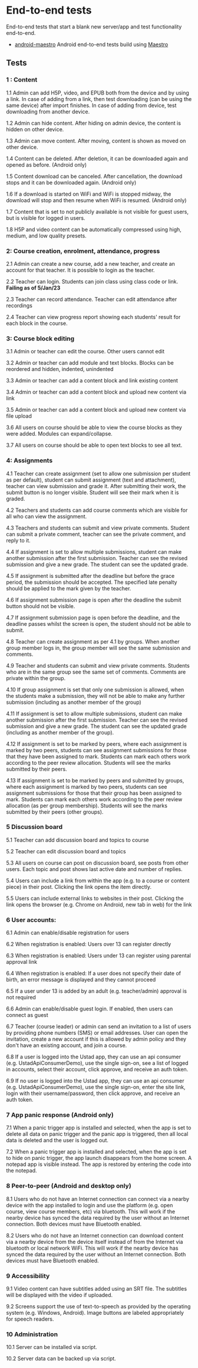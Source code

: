 # End-to-end tests

End-to-end tests that start a blank new server/app and test functionality end-to-end.

* [android-maestro](android-maestro/) Android end-to-end tests build using [Maestro](https://maestro.mobile.dev)

## Tests

### 1 : Content 

1.1 Admin can add H5P, video, and EPUB both from the device and by using a link. In case of adding 
from a link, then test downloading (can be using the same device) after import finishes. In case of 
adding from device, test downloading from another device.

1.2 Admin can hide content. After hiding on admin device, the content is hidden on other device.

1.3 Admin can move content. After moving, content is shown as moved on other device. 

1.4 Content can be deleted. After deletion, it can be downloaded again and opened as before. (Android only)

1.5 Content download can be canceled. After cancellation, the download stops and it can be downloaded again. (Android only)

1.6 If a download is started on WiFi and WiFi is stopped midway, the download will stop and then resume when WiFi is resumed. (Android only)

1.7 Content that is set to not publicly available is not visible for guest users, but is visible for logged in users.

1.8 H5P and video content can be automatically compressed using high, medium, and low quality presets. 

### 2: Course creation, enrolment, attendance, progress

2.1 Admin can create a new course, add a new teacher, and create an account for that teacher. It is possible to login as the teacher.

2.2 Teacher can login. Students can join class using class code or link. **Failing as of 5/Jan/23**

2.3 Teacher can record attendance. Teacher can edit attendance after recordings

2.4 Teacher can view progress report showing each students' result for each block in the course.

### 3: Course block editing

3.1 Admin or teacher can edit the course. Other users cannot edit

3.2 Admin or teacher can add module and text blocks. Blocks can be reordered and hidden, indented, unindented

3.3 Admin or teacher can add a content block and link existing content

3.4 Admin or teacher can add a content block and upload new content via link

3.5 Admin or teacher can add a content block and upload new content via file upload

3.6 All users on course should be able to view the course blocks as they were added. Modules can expand/collapse.

3.7 All users on course should be able to open text blocks to see all text.

### 4: Assignments

4.1 Teacher can create assignment (set to allow one submission per student as per default), student 
    can submit assignment (text and attachment), teacher can view submission and grade it. After 
    submitting their work, the submit button is no longer visible. Student will see their mark when 
    it is graded.

4.2 Teachers and students can add course comments which are visible for all who can view the assignment.

4.3 Teachers and students can submit and view private comments. Student can submit a private comment, teacher can see the private comment, and reply to it. 

4.4 If assignment is set to allow multiple submissions, student can make another submission after the first submission. Teacher can see the revised submission and give a new grade. The student can see the updated grade.

4.5 If assignment is submitted after the deadline but before the grace period, the submission should
    be accepted. The specified late penalty should be applied to the mark given by the teacher.

4.6 If assignment submission page is open after the deadline the submit button should not be visible.

4.7 If assignment submission page is open before the deadline, and the deadline passes whilst the 
    screen is open, the student should not be able to submit.

4.8 Teacher can create assignment as per 4.1 by groups. When another group member logs in, the group member will see the same submission and comments.

4.9 Teacher and students can submit and view private comments. Students who are in the same group see the same set of comments. Comments are private within the group.

4.10 If group assignment is set that only one submission is allowed, when the students make a submission, they will not be able to make any further submission (including as another member of the group)

4.11 If assignment is set to allow multiple submissions, student can make another submission after the first submission. Teacher can see the revised submission and give a new grade. The student can see the updated grade (including as another member of the group).

4.12 If assignment is set to be marked by peers, where each assignment is marked by two peers, students can see assignment submissions for those that they have been assigned to mark. Students can mark each others work according to the peer review allocation. Students will see the marks submitted by their peers.

4.13 If assignment is set to be marked by peers and submitted by groups, where each assignment is marked by two peers, students can see assignment submissions for those that their group has been assigned to mark. Students can mark each others work according to the peer review allocation (as per group membership). Students will see the marks submitted by their peers (other groups).

### 5	Discussion board
5.1 Teacher can add discussion board and topics to course

5.2 Teacher can edit discussion board and topics

5.3 All users on course can post on discussion board, see posts from other users. Each topic and post shows last active date and number of replies.

5.4 Users can include a link from within the app (e.g. to a course or content piece) in their post. Clicking the link opens the item directly.

5.5 Users can include external links to websites in their post. Clicking the link opens the browser (e.g. Chrome on Android, new tab in web) for the link
	
### 6	User accounts:
6.1 Admin can enable/disable registration for users

6.2 When registration is enabled: Users over 13 can register directly

6.3 When registration is enabled: Users under 13 can register using parental approval link

6.4 When registration is enabled: If a user does not specify their date of birth, an error message is displayed and they cannot proceed

6.5 If a user under 13 is added by an adult (e.g. teacher/admin) approval is not required

6.6 Admin can enable/disable guest login. If enabled, then users can connect as guest

6.7 Teacher (course leader) or admin can send an invitation to a list of users by providing phone numbers (SMS) or email addresses. User can open the invitation, create a new account if this is allowed by admin policy and they don't have an existing account, and join a course. 

6.8 If a user is logged into the Ustad app, they can use an api consumer (e.g. UstadApiConsumerDemo), use the single sign-on, see a list of logged in accounts, select their account, click approve, and receive an auth token.

6.9 If no user is logged into the Ustad app, they can use an api consumer (e.g. UstadApiConsumerDemo), use the single sign-on, enter the site link, login with their username/password, then click approve, and receive an auth token.

### 7 App panic response (Android only)

7.1 When a panic trigger app is installed and selected, when the app is set to delete all data on panic trigger and the panic app is triggered, then all local data is deleted and the user is logged out.

7.2 When a panic trigger app is installed and selected, when the app is set to hide on panic trigger, the app launch disappears from the home screen. A notepad app is visible instead. The app is restored by entering the code into the notepad.

### 8 Peer-to-peer (Android and desktop only)

8.1 Users who do not have an Internet connection can connect via a nearby device with the app installed to login and use the platform (e.g. open course, view course members, etc) via bluetooth. This will work if the nearby device has synced the data required by the user without an Internet connection. Both devices must have Bluetooth enabled. 

8.2 Users who do not have an Internet connection can download content via a nearby device from the device itself instead of from the Internet via bluetooth or local network WiFi. This will work if the nearby device has synced the data required by the user without an Internet connection. Both devices must have Bluetooth enabled.


### 9 Accessibility

9.1 Video content can have subtitles added using an SRT file. The subtitles will be displayed with the video if uploaded.

9.2 Screens support the use of text-to-speech as provided by the operating system (e.g. Windows, Android). Image buttons are labeled appropriately for speech readers.

### 10 Administration

10.1 Server can be installed via script.

10.2 Server data can be backed up via script.
